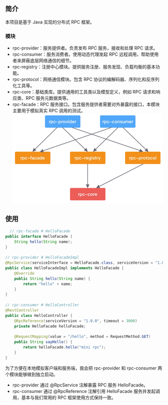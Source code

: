## 简介

本项目是基于 Java 实现的分布式 RPC 框架。

### 模块

* rpc-provider：服务提供者。负责发布 RPC 服务，接收和处理 RPC 请求。
* rpc-consumer：服务消费者。使用动态代理发起 RPC 远程调用，帮助使用者来屏蔽底层网络通信的细节。
* rpc-registry：注册中心模块。提供服务注册、服务发现、负载均衡的基本功能。
* rpc-protocol：网络通信模块。包含 RPC 协议的编解码器、序列化和反序列化工具等。
* rpc-core：基础类库。提供通用的工具类以及模型定义，例如 RPC 请求和响应类、RPC 服务元数据类等。
* rpc-facade：RPC 服务接口。包含服务提供者需要对外暴露的接口，本模块主要用于模拟真实 RPC 调用的测试。
![img.png](module-img/img.png)
## 使用

```java
  // rpc-facade # HelloFacade
public interface HelloFacade {
    String hello(String name);
}

// rpc-provider # HelloFacadeImpl
@RpcService(serviceInterface = HelloFacade.class, serviceVersion = "1.0.0")
public class HelloFacadeImpl implements HelloFacade {
    @Override
    public String hello(String name) {
        return "hello" + name;
    }
}

// rpc-consumer # HelloController
@RestController
public class HelloController {
    @RpcReference(serviceVersion = "1.0.0", timeout = 3000)
    private HelloFacade helloFacade;

    @RequestMapping(value = "/hello", method = RequestMethod.GET)
    public String sayHello() {
        return helloFacade.hello("mini rpc");
    }
}
```

为了方便在本地模拟客户端和服务端，我会把 rpc-provider 和 rpc-consumer 两个模块能够做到独立启动。

* rpc-provider 通过 @RpcService 注解暴露 RPC 服务 HelloFacade。
* rpc-consumer 通过 @RpcReference 注解引用 HelloFacade 服务并发起调用，基本与我们常用的 RPC 框架使用方式保持一致。
